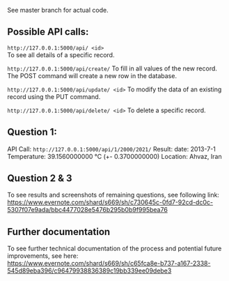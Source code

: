 See master branch for actual code.

## Possible API calls:

`http://127.0.0.1:5000/api/ <id>`  
    To see all details of a specific record.
    
`http://127.0.0.1:5000/api/create/`
    To fill in all values of the new record. The POST command will create a new row in the database.
    
`http://127.0.0.1:5000/api/update/ <id>`
    To modify the data of an existing record using the PUT command.
    
`http://127.0.0.1:5000/api/delete/ <id>`
    To delete a specific record.


## Question 1:
API Call: 
`http://127.0.0.1:5000/api/1/2000/2021/`
Result:
date: 2013-7-1
Temperature: 39.1560000000 °C (+- 0.3700000000)
Location: Ahvaz, Iran

## Question 2 & 3    
To see results and screenshots of remaining questions, see following link:  https://www.evernote.com/shard/s669/sh/c730645c-0fd7-92cd-dc0c-5307f07e9ada/bbc4477028e5476b295b0b9f995bea76
  
  
## Further documentation  
To see further technical documentation of the process and potential future improvements, see here: https://www.evernote.com/shard/s669/sh/c65fca8e-b737-a167-2338-545d89eba396/c96479938836389c19bb339ee09debe3
